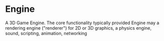# Engine
A 3D Game Engine.
The core functionality typically provided Engine may a rendering engine ("renderer") for 2D or 3D graphics,
a physics engine, sound, scripting, animation, networking
